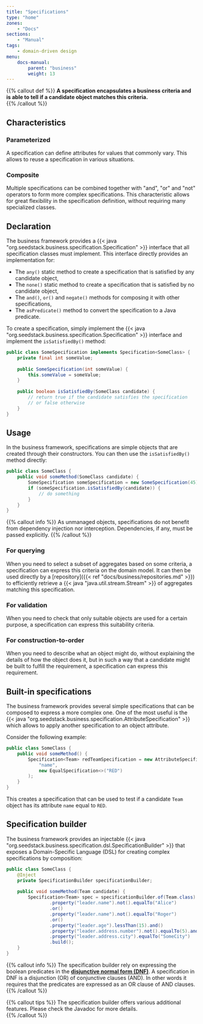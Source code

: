 ```yaml
---
title: "Specifications"
type: "home"
zones:
    - "Docs"
sections:
    - "Manual"    
tags:
    - domain-driven design
menu:
    docs-manual:
        parent: "business"
        weight: 13
---
```


{{% callout def %}}
**A specification encapsulates a business criteria and is able to tell if a candidate object matches this criteria.**  
{{% /callout %}}
<!--more-->

## Characteristics

### Parameterized

A specification can define attributes for values that commonly vary. This allows to reuse a specification in various
situations. 

### Composite

Multiple specifications can be combined together with "and", "or" and "not" operators to form more complex specifications.
This characteristic allows for great flexibility in the specification definition, without requiring many specialized classes.  

## Declaration

The business framework provides a {{< java "org.seedstack.business.specification.Specification" >}} interface that all
specification classes must implement. This interface directly provides an implementation for:
 
* The `any()` static method to create a specification that is satisfied by any candidate object,
* The `none()` static method to create a specification that is satisfied by no candidate object,
* The `and()`, `or()` and `negate()` methods for composing it with other specifications,
* The `asPredicate()` method to convert the specification to a Java predicate.

To create a specification, simply implement the {{< java "org.seedstack.business.specification.Specification" >}} interface
and implement the `isSatisfiedBy()` method:

```java
public class SomeSpecification implements Specification<SomeClass> {
    private final int someValue;
    
    public SomeSpecification(int someValue) {
        this.someValue = someValue;
    }    
    
    public boolean isSatisfiedBy(SomeClass candidate) {
        // return true if the candidate satisfies the specification
        // or false otherwise
    }
}
```  

## Usage

In the business framework, specifications are simple objects that are created through their constructors. You can then
use the `isSatisfiedBy()` method directly:

```java
public class SomeClass {
    public void someMethod(SomeClass candidate) {
        SomeSpecification someSpecification = new SomeSpecification(45);
        if (someSpecification.isSatisfiedBy(candidate)) {
            // do something
        }
    }
}
```

{{% callout info %}}
As unmanaged objects, specifications do not benefit from dependency injection nor interception. Dependencies, if any,
must be passed explicitly.
{{% /callout %}}

### For querying

When you need to select a subset of aggregates based on some criteria, a specification can express this criteria on the 
domain model. It can then be used directly by a [repository]({{< ref "docs/business/repositories.md" >}})
to efficiently retrieve a {{< java "java.util.stream.Stream" >}} of aggregates matching this specification.

### For validation

When you need to check that only suitable objects are used for a certain purpose, a specification can express this 
suitability criteria.

### For construction-to-order

When you need to describe what an object might do, without explaining the details of how the object does it, but in such 
a way that a candidate might be built to fulfill the requirement, a specification can express this requirement.

## Built-in specifications

The business framework provides several simple specifications that can be composed to express a more complex one. One of
the most useful is the {{< java "org.seedstack.business.specification.AttributeSpecification" >}} which allows to
apply another specification to an object attribute.

Consider the following example:

```java
public class SomeClass {
    public void someMethod() {
        Specification<Team> redTeamSpecification = new AttributeSpecification<>(
            "name", 
            new EqualSpecification<>("RED")
        );
    }
}
```

This creates a specification that can be used to test if a candidate `Team` object has its attribute `name` equal to `RED`.

## Specification builder

The business framework provides an injectable {{< java "org.seedstack.business.specification.dsl.SpecificationBuilder" >}} 
that exposes a Domain-Specific Language (DSL) for creating complex specifications by composition: 

```java
public class SomeClass {
    @Inject
    private SpecificationBuilder specificationBuilder;
    
    public void someMethod(Team candidate) {
        Specification<Team> spec = specificationBuilder.of(Team.class)
                .property("leader.name").not().equalTo("Alice")
                .or()
                .property("leader.name").not().equalTo("Roger")
                .or()
                .property("leader.age").lessThan(15).and()
                .property("leader.address.number").not().equalTo(5).and()
                .property("leader.address.city").equalTo("SomeCity")
                .build();
    }
}
```

{{% callout info %}}
The specification builder rely on expressing the boolean predicates in the **[disjunctive normal form (DNF)](https://en.wikipedia.org/wiki/Disjunctive_normal_form)**. 
A specification in DNF is a disjunction (OR) of conjunctive clauses (AND). In other words it requires that the predicates 
are expressed as an OR clause of AND clauses.
{{% /callout %}}

{{% callout tips %}}
The specification builder offers various additional features. Please check the Javadoc for more details.  
{{% /callout %}}

